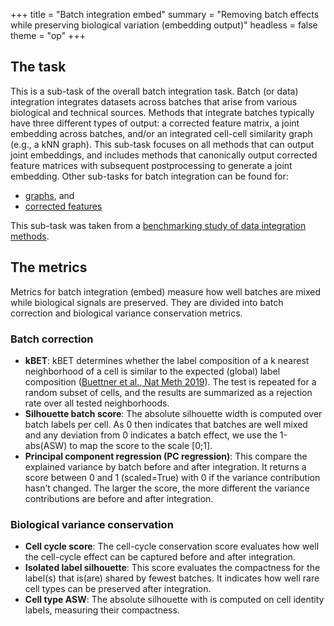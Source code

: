 +++
title = "Batch integration embed"
summary = "Removing batch effects while preserving biological variation (embedding output)"
headless = false
theme = "op"
+++
<!--- TODO: add links --->


## The task

This is a sub-task of the overall batch integration task. Batch (or data) integration
integrates datasets across batches that arise from various biological and technical
sources. Methods that integrate batches typically have three different types of output:
a corrected feature matrix, a joint embedding across batches, and/or an integrated
cell-cell similarity graph (e.g., a kNN graph). This sub-task focuses on all methods
that can output joint embeddings, and includes methods that canonically output corrected
feature matrices with subsequent postprocessing to generate a joint embedding. Other
sub-tasks for batch integration can be found for:

* [graphs](../batch_integration_graph/), and
* [corrected features](../batch_integration_features)

This sub-task was taken from a
[benchmarking study of data integration
methods](https://openproblems.bio/bibliography#luecken2022benchmarking).

## The metrics

Metrics for batch integration (embed) measure how well batches are mixed while
biological signals are preserved. They are divided into batch correction and biological
variance conservation metrics.

### Batch correction

* **kBET**: kBET determines whether the label composition of a k nearest neighborhood of
a cell is similar to the expected (global) label composition
([Buettner et al., Nat Meth 2019](https://openproblems.bio/bibliography#bttner2018test)).
  The test is repeated for a random subset of cells,
and the results are summarized as a rejection rate over all tested neighborhoods.
* **Silhouette batch score**: The absolute silhouette width is computed over batch
labels per cell. As 0 then indicates that batches are well mixed and any deviation from
0 indicates a batch effect, we use the 1-abs(ASW) to map the score to the scale [0;1].
* **Principal component regression (PC regression)**: This compare the explained
variance by batch before and after integration. It returns a score between 0 and 1
(scaled=True) with 0 if the variance contribution hasn’t changed. The larger the score,
the more different the variance contributions are before and after integration.

### Biological variance conservation

* **Cell cycle score**: The cell-cycle conservation score evaluates how well the
cell-cycle effect can be captured before and after integration.
* **Isolated label silhouette**: This score evaluates the compactness for the label(s)
that is(are) shared by fewest batches. It indicates how well rare cell types can be
preserved after integration.
* **Cell type ASW**: The absolute silhouette with is computed on cell identity labels,
measuring their compactness.

